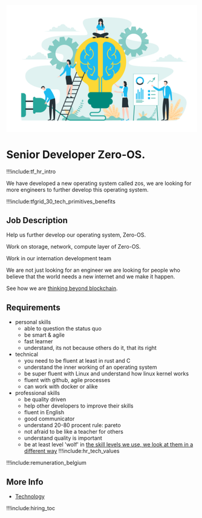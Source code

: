 

![](img/development_manager.png)


# Senior Developer Zero-OS.

!!!include:tf_hr_intro

We have developed a new operating system called zos, we are looking for more engineers to further develop this operating system.

!!!include:tfgrid_30_tech_primitives_benefits

## Job Description

Help us further develop our operating system, Zero-OS.

Work on storage, network, compute layer of Zero-OS.

Work in our internation development team

We are not just looking for an engineer we are looking for people who believe that the world needs a new internet and we make it happen.

See how we are [thinking beyond blockchain](internet4:internet4).

## Requirements

- personal skills
  - able to question the status quo
  - be smart & agile
  - fast learner
  - understand, its not because others do it, that its right
- technical
  - you need to be fluent at least in rust and C
  - understand the inner working of an operating system
  - be super fluent with Linux and understand how linux kernel works
  - fluent with github, agile processes
  - can work with docker or alike
- professional skills 
  - be quality driven
  - help other developers to improve their skills
  - fluent in English
  - good communicator
  - understand 20-80 procent rule: pareto
  - not afraid to be like a teacher for others
  - understand quality is important
  - be at least level 'wolf' in [the skill levels we use, we look at them in a different way](p2p_awareness_level)
!!!include:hr_tech_values

!!!include:remuneration_belgium

## More Info

- [Technology](internet4:technology)

!!!include:hiring_toc


